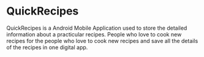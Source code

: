 # QuickRecipes
QuickRecipes is a Android Mobile Application used to store the detailed information about a practicular recipes.
People who love to cook new recipes for the people who love to cook new recipes and save all the details of the recipes in one digital app. 
